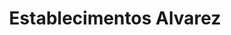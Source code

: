 ---
title: "Establecimentos Alvarez"
url: /santiago-de-compostela/establecimentos-alvarez/
shop: general
---
